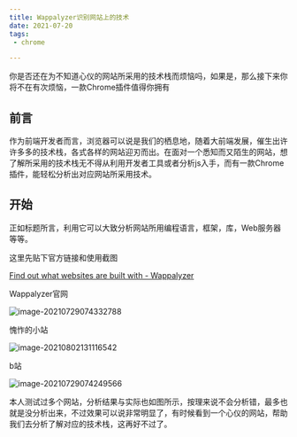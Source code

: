```yaml
---
title: Wappalyzer识别网站上的技术
date: 2021-07-20
tags:
 - chrome

---
```


你是否还在为不知道心仪的网站所采用的技术栈而烦恼吗，如果是，那么接下来你将不在有次烦恼，一款Chrome插件值得你拥有

<!-- truncate -->

## 前言

作为前端开发者而言，浏览器可以说是我们的栖息地，随着大前端发展，催生出许许多多的技术栈，各式各样的网站迎刃而出。在面对一个悉知而又陌生的网站，想了解所采用的技术栈无不得从利用开发者工具或者分析js入手，而有一款Chrome插件，能轻松分析出对应网站所采用技术。

## 开始

正如标题所言，利用它可以大致分析网站所用编程语言，框架，库，Web服务器等等。

这里先贴下官方链接和使用截图

[Find out what websites are built with - Wappalyzer](https://www.wappalyzer.com/)

Wappalyzer官网

![image-20210729074332788](https://img.kuizuo.cn/image-20210729074332788.png)

愧怍的小站

![image-20210802131116542](https://img.kuizuo.cn/image-20210802131116542.png)

b站

![image-20210729074249566](https://img.kuizuo.cn/image-20210729074249566.png)

本人测试过多个网站，分析结果与实际也如图所示，按理来说不会分析错，最多也就是没分析出来，不过效果可以说非常明显了，有时候看到一个心仪的网站，帮助我们去分析了解对应的技术栈，这再好不过了。



